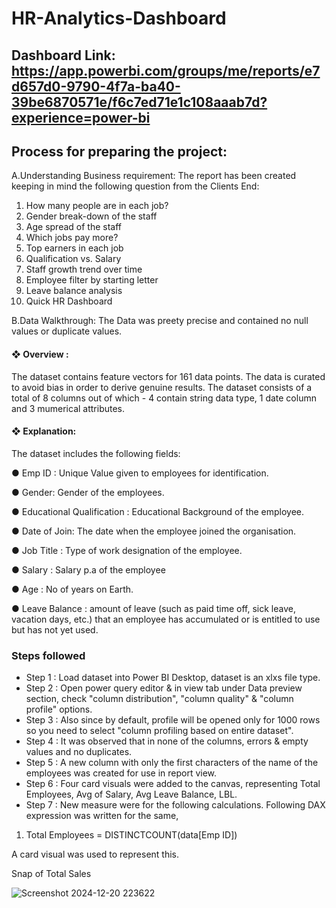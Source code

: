 # HR-Analytics-Dashboard

## Dashboard Link: https://app.powerbi.com/groups/me/reports/e7d657d0-9790-4f7a-ba40-39be6870571e/f6c7ed71e1c108aaab7d?experience=power-bi

## Process for preparing the project:

A.Understanding Business requirement: The report has been created keeping in mind the following question from the Clients End:

1) How many people are in each job?
2) Gender break-down of the staff
3) Age spread of the staff
4) Which jobs pay more?
5) Top earners in each job
6) Qualification vs. Salary
7) Staff growth trend over time
8) Employee filter by starting letter
9) Leave balance analysis
10) Quick HR Dashboard

B.Data Walkthrough: The Data was preety precise and contained no null values or duplicate values.

#### ❖	Overview : 
The dataset contains feature vectors for 161 data points. The data is curated to avoid bias in order to derive genuine results. The dataset consists of a total of 8 columns out of which - 4 contain string data type, 1 date column and 3 mumerical attributes.

#### ❖	Explanation: 
The dataset includes the following fields:

●	Emp ID : Unique Value given to employees for identification.

●	Gender: Gender of the employees.

● Educational Qualification : Educational Background of the employee.

●	Date of Join: The date when the employee joined the organisation.

●	Job Title : Type of work designation of the employee.

●	Salary : Salary p.a of the employee

●	Age : No of years on Earth.

●	Leave Balance : amount of leave (such as paid time off, sick leave, vacation days, etc.) that an employee has accumulated or is entitled to use but has not yet used.

### Steps followed 

- Step 1 : Load dataset into Power BI Desktop, dataset is an xlxs file type.
- Step 2 : Open power query editor & in view tab under Data preview section, check "column distribution", "column quality" & "column profile" options.
- Step 3 : Also since by default, profile will be opened only for 1000 rows so you need to select "column profiling based on entire dataset".
- Step 4 : It was observed that in none of the columns, errors & empty values and no duplicates.
- Step 5 : A new column with only the first characters of the name of the employees was created for use in report view.
- Step 6 : Four card visuals were added to the canvas, representing Total Employees, Avg of Salary, Avg Leave Balance, LBL.
- Step 7 : New measure were for the following calculations.
  Following DAX expression was written for the same,
  
 1. Total Employees = DISTINCTCOUNT(data[Emp ID])
    
   A card visual was used to represent this.
   
   Snap of Total Sales

  ![Screenshot 2024-12-20 223622](https://github.com/user-attachments/assets/15e325d7-b131-45a1-8b43-7a5fc0f89a03)

